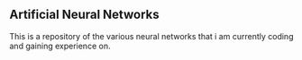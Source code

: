 ## Artificial Neural Networks
This is a repository of the various neural networks that i am currently coding and gaining experience on. 
